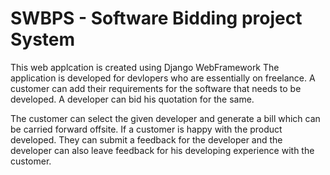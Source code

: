 # SWBPS - Software Bidding project System

This web applcation is created using Django WebFramework
The application is developed for devlopers who are essentially on freelance.
A customer can add their requirements for the software that needs to be developed. A developer can bid his quotation for the same.

The customer can select the given developer and generate a bill which can be carried forward offsite.
If a customer is happy with the product developed. They can submit a feedback for the developer and the developer can also leave feedback for his developing experience with the customer. 

